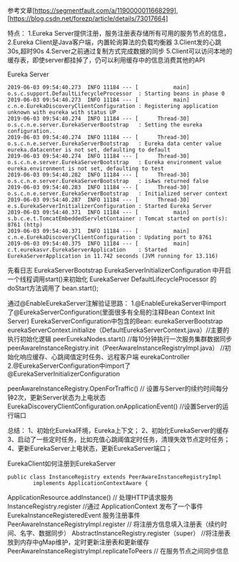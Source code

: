 参考文章[https://segmentfault.com/a/1190000011668299],
[https://blog.csdn.net/forezp/article/details/73017664]

特点：
1.Eureka Server提供注册，服务注册表存储所有可用的服务节点的信息，
2.Eureka Client是Java客户端，内置轮询算法的负载均衡器
3.Client发的心跳30s,超时90s
4.Server之前通过复制方式完成数据的同步
5.Client可以访问本地的缓存表，即使server都挂掉了，仍可以利用缓存中的信息消费其他的API

Eureka Server 
```angular2
2019-06-03 09:54:40.273  INFO 11184 --- [           main] o.s.c.support.DefaultLifecycleProcessor  : Starting beans in phase 0
2019-06-03 09:54:40.273  INFO 11184 --- [           main] c.n.e.EurekaDiscoveryClientConfiguration : Registering application unknown with eureka with status UP
2019-06-03 09:54:40.274  INFO 11184 --- [      Thread-30] o.s.c.n.e.server.EurekaServerBootstrap   : Setting the eureka configuration..
2019-06-03 09:54:40.274  INFO 11184 --- [      Thread-30] o.s.c.n.e.server.EurekaServerBootstrap   : Eureka data center value eureka.datacenter is not set, defaulting to default
2019-06-03 09:54:40.274  INFO 11184 --- [      Thread-30] o.s.c.n.e.server.EurekaServerBootstrap   : Eureka environment value eureka.environment is not set, defaulting to test
2019-06-03 09:54:40.282  INFO 11184 --- [      Thread-30] o.s.c.n.e.server.EurekaServerBootstrap   : isAws returned false
2019-06-03 09:54:40.283  INFO 11184 --- [      Thread-30] o.s.c.n.e.server.EurekaServerBootstrap   : Initialized server context
2019-06-03 09:54:40.287  INFO 11184 --- [      Thread-30] e.s.EurekaServerInitializerConfiguration : Started Eureka Server
2019-06-03 09:54:40.371  INFO 11184 --- [           main] s.b.c.e.t.TomcatEmbeddedServletContainer : Tomcat started on port(s): 8761 (http)
2019-06-03 09:54:40.371  INFO 11184 --- [           main] c.n.e.EurekaDiscoveryClientConfiguration : Updating port to 8761
2019-06-03 09:54:40.375  INFO 11184 --- [           main] c.t.eurekasvr.EurekaServerApplication    : Started EurekaServerApplication in 11.742 seconds (JVM running for 13.116)
```
先看日志
EurekaServerBootstrap
EurekaServerInitializerConfiguration 中开启一个线程调用start()来初始化 EurekaServer
DefaultLifecycleProcessor 的doStart方法调用了 bean.start();

通过@EnableEurekaServer注解验证思路：
1.@EnableEurekaServer中import了@EurekaServerConfiguration(里面很多有全局的注释Bean Context Init Server)
EurekaServerConfiguration中包含的Bean:
eurekaServerBootstrap
eurekaServerContext.initialize（DefaultEurekaServerContext.java）//主要的执行初始化逻辑
peerEurekaNodes.start() //每10分钟执行一次服务集群数据同步
peerAwareInstanceRegistry.init（PeerAwareInstanceRegistryImpl.java） //初始化响应缓存、心跳阈值定时任务、远程客户端
eurekaController
2.@EurekaServerConfiguration中import了@EurekaServerInitializerConfiguration

peerAwareInstanceRegistry.OpenForTraffic() // 设置与Server的续约时间每分钟2次，更新Server状态为上电状态
EurekaDiscoveryClientConfiguration.onApplicationEvent() //设置Server的运行端口

总结：
1、初始化Eureka环境，Eureka上下文；
2、初始化EurekaServer的缓存
3、启动了一些定时任务，比如充值心跳阈值定时任务，清理失效节点定时任务；
4、更新EurekaServer上电状态，更新EurekaServer端口；


EurekaClient如何注册到EurekaServer
```angular2
public class InstanceRegistry extends PeerAwareInstanceRegistryImpl
		implements ApplicationContextAware {
``` 
ApplicationResource.addInstance() // 处理HTTP请求服务
InstanceRegistry.register //通过 ApplicationContext 发布了一个事件 EurekaInstanceRegisteredEvent 服务注册事件
PeerAwareInstanceRegistryImpl.register // 将注册方信息填入注册表（续约时间、名字、数据同步）
AbstractInstanceRegistry.register（super） //将注册表放到内存中gMap维护，定时更新注册表和更新缓存
PeerAwareInstanceRegistryImpl.replicateToPeers // 在服务节点之间同步信息
